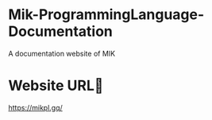 # Mik-ProgrammingLanguage-Documentation
A documentation website of MIK

# Website URL🔗
https://mikpl.gq/
